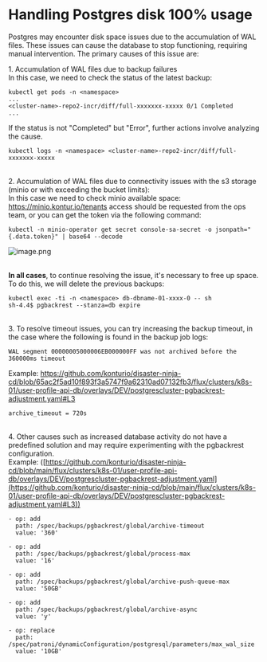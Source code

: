 # Handling Postgres disk 100% usage

Postgres may encounter disk space issues due to the accumulation of WAL files. These issues can cause the database to stop functioning, requiring manual intervention. The primary causes of this issue are:

1\. Accumulation of WAL files due to backup failures\
In this case, we need to check the status of the latest backup:

```
kubectl get pods -n <namespace>
...
<cluster-name>-repo2-incr/diff/full-xxxxxxx-xxxxx 0/1 Completed
...
```

If the status is not "Completed" but "Error", further actions involve analyzing the cause.

```
kubectl logs -n <namespace> <cluster-name>-repo2-incr/diff/full-xxxxxxx-xxxxx
```

\
2. Accumulation of WAL files due to connectivity issues with the s3 storage (minio or with exceeding the bucket limits):\
In this case we need to check minio available space: \
<https://minio.kontur.io/tenants> access should be requested from the ops team, or you can get the token via the following command:

```
kubectl -n minio-operator get secret console-sa-secret -o jsonpath="{.data.token}" | base64 --decode
```

![image.png](https://kontur.fibery.io/api/files/1b20c94a-121e-4eb8-97ea-90f86d9db78f#align=%3Aalignment%2Fblock-left&width=364&height=167 "")

\
**In all cases**, to continue resolving the issue, it's necessary to free up space. To do this, we will delete the previous backups:

```
kubectl exec -ti -n <namespace> db-dbname-01-xxxx-0 -- sh
sh-4.4$ pgbackrest --stanza=db expire
```

\
3. To resolve timeout issues, you can try increasing the backup timeout, in the case where the following is found in the backup job logs:

```
WAL segment 00000005000006EB000000FF was not archived before the 360000ms timeout
```

Example: <https://github.com/konturio/disaster-ninja-cd/blob/65ac2f5ad10f893f3a5747f9a62310ad07132fb3/flux/clusters/k8s-01/user-profile-api-db/overlays/DEV/postgrescluster-pgbackrest-adjustment.yaml#L3>

```
archive_timeout = 720s
```

\
4. Other causes such as increased database activity do not have a predefined solution and may require experimenting with the pgbackrest configuration. \
Example: ([https://github.com/konturio/disaster-ninja-cd/blob/main/flux/clusters/k8s-01/user-profile-api-db/overlays/DEV/postgrescluster-pgbackrest-adjustment.yaml](https://github.com/konturio/disaster-ninja-cd/blob/main/flux/clusters/k8s-01/user-profile-api-db/overlays/DEV/postgrescluster-pgbackrest-adjustment.yaml#L3))

```
- op: add
  path: /spec/backups/pgbackrest/global/archive-timeout
  value: '360'

- op: add
  path: /spec/backups/pgbackrest/global/process-max
  value: '16'

- op: add
  path: /spec/backups/pgbackrest/global/archive-push-queue-max
  value: '50GB'

- op: add
  path: /spec/backups/pgbackrest/global/archive-async
  value: 'y'

- op: replace
  path: /spec/patroni/dynamicConfiguration/postgresql/parameters/max_wal_size
  value: '10GB'
```
